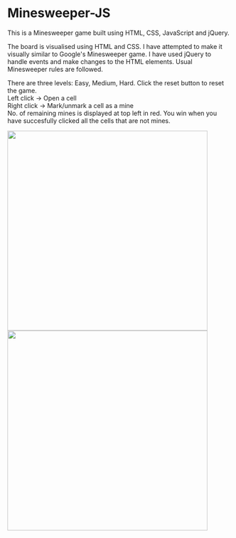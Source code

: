 # Minesweeper-JS

This is a Minesweeper game built using HTML, CSS, JavaScript and jQuery.   

The board is visualised using HTML and CSS. I have attempted to make it visually similar to Google's Minesweeper game.  I have used jQuery to handle events and make changes to the HTML elements. Usual Minesweeper rules are followed.  

There are three levels: Easy, Medium, Hard. Click the reset button to reset the game.    
Left click → Open a cell  
Right click → Mark/unmark a cell as a mine  
No. of remaining mines is displayed at top left in red. You win when you have succesfully clicked all the cells that are not mines.

<p float="left">
<img src="https://user-images.githubusercontent.com/80163660/210791073-e9a8a8be-2c22-4bfb-abd2-3262c6e65580.png" width = 450 height = 450>
<img src="https://user-images.githubusercontent.com/80163660/210790852-ce09c44d-b804-42e3-b578-5fd42d3e9ae7.png" width = 450 height = 450>
</p>
